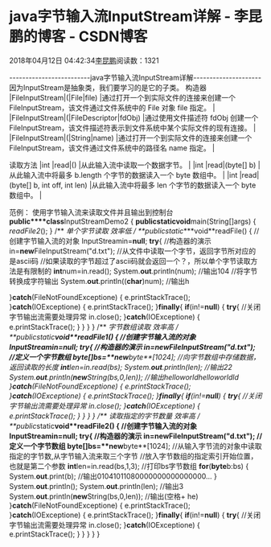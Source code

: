 
# java字节输入流InputStream详解 - 李昆鹏的博客 - CSDN博客


2018年04月12日 04:42:34[李昆鹏](https://me.csdn.net/weixin_41547486)阅读数：1321


-------------------------java字节输入流InputStream详解---------------------
因为InputStream是抽象类，我们要学习的是它的子类。
构造器
|FileInputStream|(|File|file)
|通过打开一个到实际文件的连接来创建一个 FileInputStream，该文件通过文件系统中的 File 对象 file 指定。
|
|FileInputStream|(|FileDescriptor|fdObj)
|通过使用文件描述符 fdObj 创建一个  FileInputStream，该文件描述符表示到文件系统中某个实际文件的现有连接。
|
|FileInputStream|(|String|name)
|通过打开一个到实际文件的连接来创建一个 FileInputStream，该文件通过文件系统中的路径名 name 指定。
|

读取方法
|int
|read|()
|从此输入流中读取一个数据字节。
|
|int
|read|(byte[] b)
|从此输入流中将最多 b.length 个字节的数据读入一个  byte 数组中。
|
|int
|read|(byte[] b, int off, int len)
|从此输入流中将最多 len 个字节的数据读入一个 byte 数组中。
|

范例： 使用字节输入流来读取文件并且输出到控制台
**public****class**InputStreamDemo2 {
**public****static****void**main(String[]args) {
*readFile2*();
}
/**
*单个字节读取
*效率低
*/
**public****static****void**readFile() {
//创建字节输入流的对象
InputStreamin=**null**;
**try**{
//构造器的演示
in=**new**FileInputStream("d.txt");
//从文件中读取一个字节，返回字节所对应的是ascii码
//如果读取的字节超过了ascii码就会返回一个？，所以单个字节读取方法是有限制的
**int**num=in.read();
System.**out**.println(num);
//输出104
//将字节转换成字符输出
System.**out**.println((**char**)num);
//输出h

}**catch**(FileNotFoundExceptione) {
e.printStackTrace();
}**catch**(IOExceptione) {
e.printStackTrace();
}**finally**{
**if**(in!=**null**) {
**try**{
//关闭字节输出流需要处理异常
in.close();
}**catch**(IOExceptione) {
e.printStackTrace();
}
}
}
}
/**
*字节数组读取
*效率高
*/
**public****static****void**readFile1() {
//创建字节输入流的对象
InputStreamin=**null**;
**try**{
//构造器的演示
in=**new**FileInputStream("d.txt");
//定义一个字节数组
**byte**[]bs=**new****byte**[1024];
//向字节数组中存储数据，返回读取的长度
**int**len=in.read(bs);
System.**out**.println(len);
//输出22
System.**out**.println(**new**String(bs,0,len));
//输出helloworldhelloworldld
}**catch**(FileNotFoundExceptione) {
e.printStackTrace();
}**catch**(IOExceptione) {
e.printStackTrace();
}**finally**{
**if**(in!=**null**) {
**try**{
//关闭字节输出流需要处理异常
in.close();
}**catch**(IOExceptione) {
e.printStackTrace();
}
}
}
}
/**
*读取指定的字节数量
*效率高
*/
**public****static****void**readFile2() {
//创建字节输入流的对象
InputStreamin=**null**;
**try**{
//构造器的演示
in=**new**FileInputStream("d.txt");
//定义一个字节数组
**byte**[]bs=**new****byte**[1024];
//从输入字节流的对象中读取指定的字节数,从字节输入流来取三个字节
//放入字节数组的指定索引开始位置，也就是第二个参数
**int**len=in.read(bs,1,3);
//打印bs字节数组
**for**(**byte**b:bs) {
System.**out**.print(b);
//输出01041011080000000000000000...
}
System.**out**.println();
System.**out**.println(len);
//输出3
System.**out**.println(**new**String(bs,0,len));
//输出(空格+ he)
}**catch**(FileNotFoundExceptione) {
e.printStackTrace();
}**catch**(IOExceptione) {
e.printStackTrace();
}**finally**{
**if**(in!=**null**) {
**try**{
//关闭字节输出流需要处理异常
in.close();
}**catch**(IOExceptione) {
e.printStackTrace();
}
}
}
}
}


